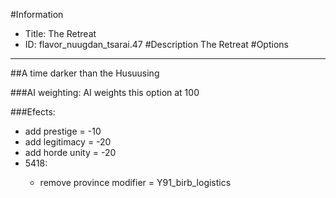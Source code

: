 #Information
 - Title: The Retreat
 - ID: flavor_nuugdan_tsarai.47
#Description
The Retreat
#Options

___
##A time darker than the Husuusing

###AI weighting:
AI weights this option at 100


###Efects:<ul><li>add prestige = -10</li><li>add legitimacy = -20</li><li>add horde unity = -20</li><li>5418:</li><ul><li>remove province modifier = Y91_birb_logistics</li></ul></ul>
